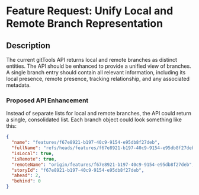 # Feature Request: Unify Local and Remote Branch Representation

## Description

The current gitTools API returns local and remote branches as distinct entities.
The API should be enhanced to provide a unified view of branches. A single branch entry should contain all relevant information, including its local presence, remote presence, tracking relationship, and any associated metadata.

### Proposed API Enhancement

Instead of separate lists for local and remote branches, the API could return a single, consolidated list. Each branch object could look something like this:

```json
{
  "name": "features/f67e8921-b197-40c9-9154-e95db8f27deb",
  "fullName": "refs/heads/features/f67e8921-b197-40c9-9154-e95db8f27deb",
  "isLocal": true,
  "isRemote": true,
  "remoteName": "origin/features/f67e8921-b197-40c9-9154-e95db8f27deb",
  "storyId": "f67e8921-b197-40c9-9154-e95db8f27deb",
  "ahead": 2,
  "behind": 0
}
```
